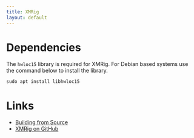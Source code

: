 ```yaml
---
title: XMRig
layout: default
---
```


# Dependencies

The `hwloc15` library is required for XMRig. For Debian based systems use the command below to install the library.
```
sudo apt install libhwloc15
```

# Links

* [Building from Source](/pages/Building-XMRig-from-Source.html)
* [XMRig on GitHub](https://github.com/xmrig/xmrig)
